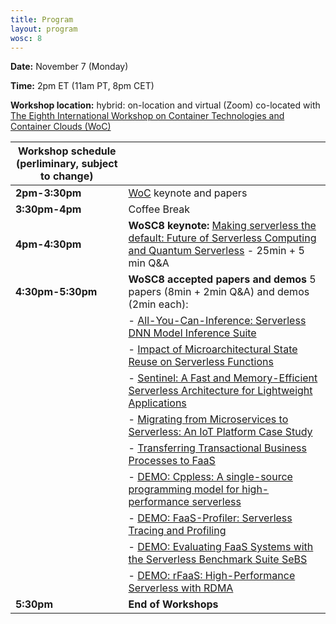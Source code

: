 ```yaml
---
title: Program
layout: program
wosc: 8
---
```


**Date:** November 7 (Monday)

**Time:** 2pm ET (11am PT, 8pm CET)

**Workshop location:** hybrid: on-location and virtual (Zoom) co-located with [The Eighth International Workshop on Container Technologies and Container Clouds (WoC)](https://sites.google.com/view/woc22/home)

| Workshop schedule (perliminary, subject to change) | |
| --- | --- |
| **2pm-3:30pm** | [WoC](https://sites.google.com/view/woc22/home#h.mgfzyay4s17u) keynote and papers  |
| **3:30pm-4pm** | Coffee Break |
| **4pm-4:30pm** | **WoSC8 keynote:** [Making serverless the default: Future of Serverless Computing and Quantum Serverless](./keynotes) - 25min + 5 min Q&A |
| **4:30pm-5:30pm** | **WoSC8 accepted papers and demos** 5 papers (8min + 2min Q&A) and demos (2min each): |
| | - [All-You-Can-Inference: Serverless DNN Model Inference Suite](./papers/p1) |
| | - [Impact of Microarchitectural State Reuse on Serverless Functions](./papers/p2) |
| | - [Sentinel: A Fast and Memory-Efficient Serverless Architecture for Lightweight Applications](./papers/p3) |
| | - [Migrating from Microservices to Serverless: An IoT Platform Case Study](./papers/p4) |
| | - [Transferring Transactional Business Processes to FaaS](./papers/p5) |
| | - [DEMO: Cppless: A single-source programming model for high-performance serverless](./demos/d1) |
| | - [DEMO: FaaS-Profiler: Serverless Tracing and Profiling](./demos/d2) |
| | - [DEMO: Evaluating FaaS Systems with the Serverless Benchmark Suite SeBS](./demos/d3) |
| | - [DEMO: rFaaS: High-Performance Serverless with RDMA](./demos/d4) |
| **5:30pm** | **End of Workshops** |

